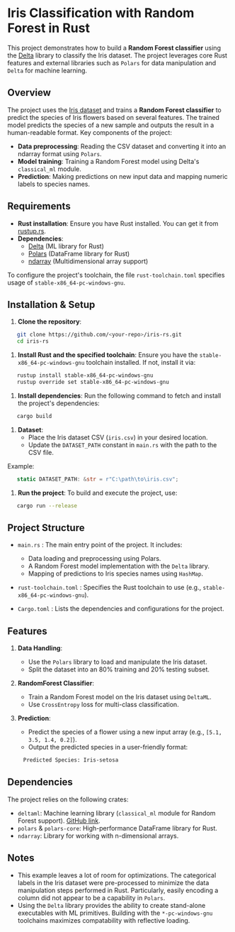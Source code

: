 # Iris Classification with Random Forest in Rust
This project demonstrates how to build a **Random Forest classifier** using the [Delta](https://github.com/blackportal-ai/delta) library to classify the Iris dataset. The project leverages core Rust features and external libraries such as `Polars` for data manipulation and `Delta` for machine learning.
## Overview
The project uses the [Iris dataset](https://www.kaggle.com/datasets/arshid/iris-flower-dataset) and trains a **Random Forest classifier** to predict the species of Iris flowers based on several features. The trained model predicts the species of a new sample and outputs the result in a human-readable format.
Key components of the project:
- **Data preprocessing**: Reading the CSV dataset and converting it into an ndarray format using `Polars`.
- **Model training**: Training a Random Forest model using Delta's `classical_ml` module.
- **Prediction**: Making predictions on new input data and mapping numeric labels to species names.

## Requirements
- **Rust installation**: Ensure you have Rust installed. You can get it from [rustup.rs](https://rustup.rs/).
- **Dependencies**:
    - [Delta](https://github.com/blackportal-ai/delta) (ML library for Rust)
    - [Polars](https://github.com/pola-rs/polars) (DataFrame library for Rust)
    - [ndarray](https://docs.rs/ndarray) (Multidimensional array support)

To configure the project's toolchain, the file `rust-toolchain.toml` specifies usage of `stable-x86_64-pc-windows-gnu`.
## Installation & Setup
1. **Clone the repository**:
``` bash
   git clone https://github.com/<your-repo>/iris-rs.git
   cd iris-rs
```
1. **Install Rust and the specified toolchain**: Ensure you have the `stable-x86_64-pc-windows-gnu` toolchain installed. If not, install it via:
``` bash
   rustup install stable-x86_64-pc-windows-gnu
   rustup override set stable-x86_64-pc-windows-gnu
```
1. **Install dependencies**: Run the following command to fetch and install the project's dependencies:
``` bash
   cargo build
```
1. **Dataset**:
    - Place the Iris dataset CSV (`iris.csv`) in your desired location.
    - Update the `DATASET_PATH` constant in `main.rs` with the path to the CSV file.

Example:
``` rust
   static DATASET_PATH: &str = r"C:\path\to\iris.csv";
```
1. **Run the project**: To build and execute the project, use:
``` bash
   cargo run --release
```
## Project Structure
- `main.rs` : The main entry point of the project. It includes:
    - Data loading and preprocessing using Polars.
    - A Random Forest model implementation with the `Delta` library.
    - Mapping of predictions to Iris species names using `HashMap`.

- `rust-toolchain.toml` : Specifies the Rust toolchain to use (e.g., `stable-x86_64-pc-windows-gnu`).
- `Cargo.toml` : Lists the dependencies and configurations for the project.

## Features
1. **Data Handling**:
    - Use the `Polars` library to load and manipulate the Iris dataset.
    - Split the dataset into an 80% training and 20% testing subset.

2. **RandomForest Classifier**:
    - Train a Random Forest model on the Iris dataset using `DeltaML`.
    - Use `CrossEntropy` loss for multi-class classification.

3. **Prediction**:
    - Predict the species of a flower using a new input array (e.g., `[5.1, 3.5, 1.4, 0.2]`).
    - Output the predicted species in a user-friendly format:
``` bash
     Predicted Species: Iris-setosa
```
## Dependencies
The project relies on the following crates:
- `deltaml`: Machine learning library (`classical_ml` module for Random Forest support). [GitHub link](https://github.com/blackportal-ai/delta).
- `polars` & `polars-core`: High-performance DataFrame library for Rust.
- `ndarray`: Library for working with n-dimensional arrays.

## Notes

- This example leaves a lot of room for optimizations. The categorical labels in the Iris dataset were pre-processed to minimize the data manipulation steps performed in Rust. Particularly, easily encoding a column did not appear to be a capability in `Polars`.
- Using the `Delta` library provides  the ability to create stand-alone executables with ML primitives. Building with the `*-pc-windows-gnu` toolchains maximizes compatability with reflective loading.